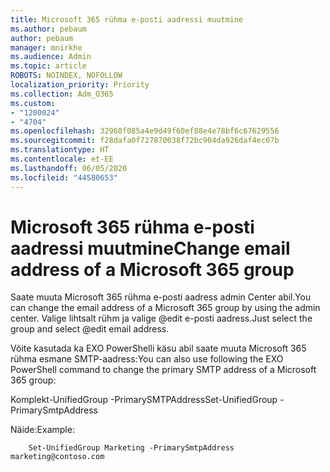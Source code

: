 ```yaml
---
title: Microsoft 365 rühma e-posti aadressi muutmine
ms.author: pebaum
author: pebaum
manager: mnirkhe
ms.audience: Admin
ms.topic: article
ROBOTS: NOINDEX, NOFOLLOW
localization_priority: Priority
ms.collection: Adm_O365
ms.custom:
- "1200024"
- "4704"
ms.openlocfilehash: 32968f085a4e9d49f60ef88e4e78bf6c67629556
ms.sourcegitcommit: f28dafa0f727870038f72bc904da926daf4ec07b
ms.translationtype: HT
ms.contentlocale: et-EE
ms.lasthandoff: 06/05/2020
ms.locfileid: "44580653"
---
```

# <a name="change-email-address-of-a-microsoft-365-group"></a><span data-ttu-id="c6ffb-102">Microsoft 365 rühma e-posti aadressi muutmine</span><span class="sxs-lookup"><span data-stu-id="c6ffb-102">Change email address of a Microsoft 365 group</span></span>

<span data-ttu-id="c6ffb-103">Saate muuta Microsoft 365 rühma e-posti aadress admin Center abil.</span><span class="sxs-lookup"><span data-stu-id="c6ffb-103">You can change the email address of a Microsoft 365 group by using the admin center.</span></span> <span data-ttu-id="c6ffb-104">Valige lihtsalt rühm ja valige @edit e-posti aadress.</span><span class="sxs-lookup"><span data-stu-id="c6ffb-104">Just select the group and select @edit email address.</span></span>

<span data-ttu-id="c6ffb-105">Võite kasutada ka EXO PowerShelli käsu abil saate muuta Microsoft 365 rühma esmane SMTP-aadress:</span><span class="sxs-lookup"><span data-stu-id="c6ffb-105">You can also use following the EXO PowerShell command to change the primary SMTP address of a Microsoft 365 group:</span></span>

<span data-ttu-id="c6ffb-106">Komplekt-UnifiedGroup <Group Name> -PrimarySMTPAddress<new SMTP Address></span><span class="sxs-lookup"><span data-stu-id="c6ffb-106">Set-UnifiedGroup <Group Name> -PrimarySmtpAddress <new SMTP Address></span></span>

<span data-ttu-id="c6ffb-107">Näide:</span><span class="sxs-lookup"><span data-stu-id="c6ffb-107">Example:</span></span>

```
    Set-UnifiedGroup Marketing -PrimarySmtpAddress marketing@contoso.com
```
